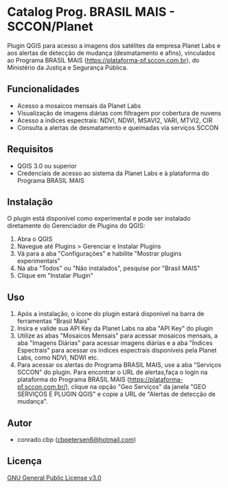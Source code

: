 # Catalog Prog. BRASIL MAIS - SCCON/Planet

Plugin QGIS para acesso a imagens dos satélites da empresa Planet Labs e aos alertas de detecção de mudança (desmatamento e afins), vinculados ao Programa BRASIL MAIS (https://plataforma-pf.sccon.com.br), do Ministério da Justiça e Segurança Pública.

## Funcionalidades

- Acesso a mosaicos mensais da Planet Labs
- Visualização de imagens diárias com filtragem por cobertura de nuvens
- Acesso a índices espectrais: NDVI, NDWI, MSAVI2, VARI, MTVI2, CIR
- Consulta a alertas de desmatamento e queimadas via serviços SCCON

## Requisitos

- QGIS 3.0 ou superior
- Credenciais de acesso ao sistema da Planet Labs e à plataforma do Programa BRASIL MAIS

## Instalação

O plugin está disponível como experimental e pode ser instalado diretamente do Gerenciador de Plugins do QGIS:

1. Abra o QGIS
2. Navegue até Plugins > Gerenciar e Instalar Plugins
3. Vá para a aba "Configurações" e habilite "Mostrar plugins experimentais"
4. Na aba "Todos" ou "Não instalados", pesquise por "Brasil MAIS"
5. Clique em "Instalar Plugin"

## Uso

1. Após a instalação, o ícone do plugin estará disponível na barra de ferramentas "Brasil Mais"
2. Insira e valide sua API Key da Planet Labs na aba "API Key" do plugin
3. Utilize as abas "Mosaicos Mensais" para acessar mosaicos mensais, a aba "Imagens Diárias" para acessar imagens diárias e a aba "Índices Espectrais" para acessar os índices espectrais disponíveis pela Planet Labs, como NDVI, NDWI etc.
4. Para acessar os alertas do Programa BRASIL MAIS, use a aba "Serviços SCCON" do plugin. Para encontrar o URL de alertas,faça o login na plataforma do Programa BRASIL MAIS (https://plataforma-pf.sccon.com.br/), clique na opção "Geo Serviços" da janela "GEO SERVIÇOS E PLUGIN QGIS" e copie a URL de "Alertas de detecção de mudança".


## Autor

- conrado.cbp (cbpetersen6@hotmail.com)

## Licença

[GNU General Public License v3.0](LICENSE)

